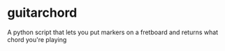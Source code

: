 # guitarchord
A python script that lets you put markers on a fretboard and returns what chord you're playing
